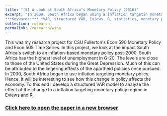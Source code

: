 ```yaml
---
title: "[5] A Look at South Africa’s Monetary Policy (2016)"
excerpt: "In 2000, South Africa began using a inflation targetin monetary policy. We develop an structured VAR model to analyze the effect of this policy change in controlling inflation.  <br>
***Keywords:*** *VAR, structured VAR, Eviews, R, statistics, monetary policy, macroeconomics, graduate*" #add this to add an image inside the "" <br/><img src='R001_padic/500x300.png'>
collection: research
permalink: /research/wine
---
```


This was my research project for CSU Fullerton's Econ 590 Monetary Policy and Econ 505 Time Series. In this project, we look at the impact South Africa's switch to an inflation-based monetary policy post-2000. South Africa has the highest level of unemployment in G-20. The levels are close to those of the United States during the Great Depression. Much of this can be attributed to the lingering effects of the apartheid policies once pursued. In 2000, South Africa began to use inflation targeting monetary policy. Hence, it will be interesting to see how this change in policy affects the economy. To this end I develop a structured VAR model to analyze the effect of the change to a inflation targeting monetary policy regime in Eviews and R. 

### [Click here to open the paper in a new browser](R005_zaf/Econ_590_Monetary_Policy.pdf)
<object data="R005_zaf/Econ_590_Monetary_Policy.pdf#view=fitH" width="1000" height="1000" type='application/pdf'></object>

